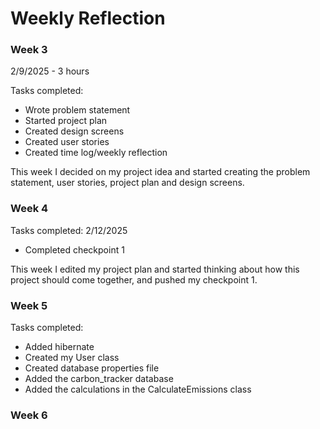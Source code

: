 # Weekly Reflection

### Week 3
2/9/2025 - 3 hours

Tasks completed:
* Wrote problem statement
* Started project plan
* Created design screens
* Created user stories
* Created time log/weekly reflection

 This week I decided on my project idea and started creating the problem statement, user stories, project plan and design screens.

### Week 4

Tasks completed:
2/12/2025 
* Completed checkpoint 1

This week I edited my project plan and started thinking about how this project should come together, and pushed my checkpoint 1.

### Week 5 

Tasks completed:
* Added hibernate 
* Created my User class
* Created database properties file
* Added the carbon_tracker database
* Added the calculations in the CalculateEmissions class


### Week 6

